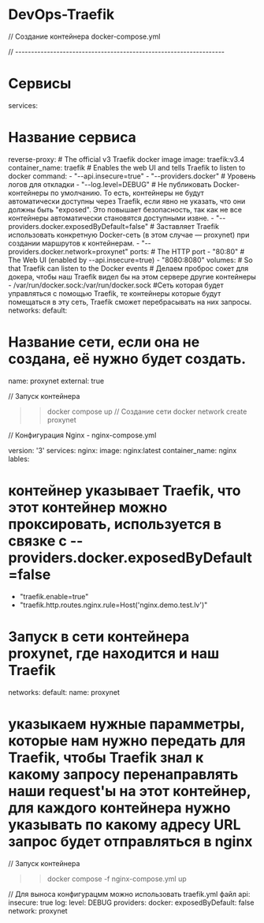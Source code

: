 # DevOps-Traefik


// Создание контейнера
docker-compose.yml


// ------------------------------------------------------------------


# Сервисы
services:
  # Название сервиса 
  reverse-proxy:
    # The official v3 Traefik docker image
    image: traefik:v3.4
    container_name: traefik
    # Enables the web UI and tells Traefik to listen to docker
    command: 
      - "--api.insecure=true" 
      - "--providers.docker"
      # Уровень логов для откладки
      - "--log.level=DEBUG"
      # Не публиковать Docker-контейнеры по умолчанию. То есть, контейнеры не будут автоматически доступны через Traefik, если явно не указать, что они должны быть "exposed". Это повышает безопасность, так как не все контейнеры автоматически становятся доступными извне.
      - "--providers.docker.exposedByDefault=false"
      # Заставляет Traefik использовать конкретную Docker-сеть (в этом случае — proxynet) при создании маршрутов к контейнерам.
      - "--providers.docker.network=proxynet"
    ports:
      # The HTTP port
      - "80:80"
      # The Web UI (enabled by --api.insecure=true)
      - "8080:8080"
    volumes:
      # So that Traefik can listen to the Docker events
      # Делаем проброс сокет для докера, чтобы наш Traefik видел бы на этом сервере другие контейнеры
      - /var/run/docker.sock:/var/run/docker.sock
#Сеть которая будет управляться с помощью Traefik, те контейнеры которые будут помещаться в эту сеть, Traefik сможет перебрасывать на них запросы.
networks:
 default:
  # Название сети, если она не создана, её нужно будет создать.
  name: proxynet
  external: true

// Запуск контейнера
>> docker compose up
// Создание сети
>> docker network create proxynet




// Конфигурация Nginx - nginx-compose.yml

version: '3'
services:
 nginx:
  image: nginx:latest
  container_name: nginx
  lables:
   # контейнер указывает Traefik, что этот контейнер можно проксировать, используется в связке с --providers.docker.exposedByDefault=false
   - "traefik.enable=true"
   - "traefik.http.routes.nginx.rule=Host('nginx.demo.test.lv')"
# Запуск в сети контейнера proxynet, где находится и наш Traefik
networks:
 default:
  name: proxynet

# указыкаем нужные парамметры, которые нам нужно передать для Traefik, чтобы Traefik знал к какому запросу перенаправлять наши request'ы на этот контейнер, для каждого контейнера нужно указывать по какому адресу URL запрос будет отправляться в nginx

// Запуск контейнера 
>> docker compose -f nginx-compose.yml up



// Для выноса конфигурацмм можно использовать traefik.yml файл
api:
 insecure: true
log: 
 level: DEBUG
providers:
 docker:
  exposedByDefault: false
  network: proxynet

